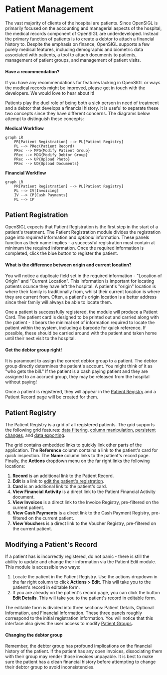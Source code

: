 # Patient Management

The vast majority of clients of the hospital are patients.  Since OpenSIGL is primarily focused on the accounting and managerial aspects of the hospital, the medical records component of OpenSIGL are underdeveloped.  Instead the primary function of patients is to create a debtor to attach a financial history to.  Despite the emphasis on finance, OpenSIGL supports a few purely medical features, including demographic and biometric data associated with patients, a tool to attach documents to patients, management of patient groups, and management of patient visits.

<div class="bs-callout bs-callout-primary">
<h4>Have a recommendation?</h4>
If you have any recommendations for features lacking in OpenSIGL or ways the medical records might be improved, please get in touch with the developers.  We would love to hear about it!
</div>

Patients play the duel role of being both a sick person in need of treatment and a debtor that develops a financial history.  It is useful to separate these two concepts since they have different concerns.  The diagrams below attempt to distinguish these concepts:

**Medical Workflow**

```mermaid
graph LR
    PR[Patient Registration] --> PL[Patient Registry]
    PL --> PRec(Patient Record)
    PRec --> MPG{Modify Patient Group}
    PRec --> MDG{Modify Debtor Group}
    PRec --> UP{Upload Photo}
    PRec --> UD{Upload Documents}
```

**Financial Workflow**

```mermaid
graph LR
    PR[Patient Registration] --> PL[Patient Registry]
    PL --> IV[Invoicing]
    IV --> CP[Cash Payments]
    PL --> CP
```

## Patient Registration

OpenSIGL expects that Patient Registration is the first step in the start of a patient's treatment.  The Patient Registration module divides the registration page into _required_ information and _optional_ information.  These panels function as their name implies - a successful registration must contain at minimum the required information.  Once the required information is completed, click the blue button to register the patient.

<div class="bs-callout bs-callout-primary">
<h4>What is the difference between origin and current location?</h4>
You will notice a duplicate field set in the required information - "Location of Origin" and "Current Location".  This information is important for locating patients ocunce they have left the hospital.  A patient's "origin" location is where their family is traditionally from, whilst their current location is where they are current from.  Often, a patient's origin location is a better address since their family will always be able to locate them.
</div>

One a patient is successfully registered, the module will produce a Patient Card.  The patient card is designed to be printed out and carried along with the patient - it bears the minimal set of information required to locate the patient within the system, including a barcode for quick reference.  If possible, these should be carried around with the patient and taken home until their next visit to the hospital.

<div class="bs-callout bs-callout-warning">
<h4>Get the debtor group right!</h4>
It is paramount to assign the correct debtor group to a patient.  The debtor group directly determines the patient's account.  You might think of it as "who gets the bill."  If the patient is a cash paying patient and they are assigned to an accrued group, they may be released from the hospital without paying!
</div>

Once a patient is registered, they will appear in the [Patient Registry](#the-patient-registry) and a Patient Record page will be created for them.

## Patient Registry

The Patient Registry is a grid of all registered patients.  The grid supports the following grid features: [data filtering](/grid-features/data-filtering.md), [column manipulation](/grid-features/column-sorting.md), [persistent changes](/grid-features/saving-changes.md), and [data exporting](/grid-features/data-exporting.md).

The grid contains embedded links to quickly link other parts of the application.  The **Reference** column contains a link to the patient's card for quick inspection.  The **Name** column links to the patient's record page.  Finally, the **Actions** dropdown menu on the far right links the following locations:

1. **Record** is an additional link to the Patient Record.
2. **Edit** is a link to [edit the patient's registration](#modifying-a-patients-registration).
3. **Card** is an additional link to the patient's card.
4. **View Financial Activity** is a direct link to the Patient Financial Activity document.
5. **View Invoices** is a direct link to the Invoice Registry, pre-filtered on the current patient.
6. **View Cash Payments** is a direct link to the Cash Payment Registry, pre-filtered on the current patient.
7. **View Vouchers** is a direct link to the Voucher Registry, pre-filtered on the current patient.

## Modifying a Patient's Record

If a patient has is incorrectly registered, do not panic - there is still the ability to update and change their information via the Patient Edit module.  This module is accessible two ways:

1. Locate the patient in the Patient Registry.  Use the actions dropdown in the far right column to click **Actions &gt; Edit**.  This will take you to the patient's record in editable form.
2. If you are already on the patient's record page, you can click the button **Edit Details**.  This will take you to the patient's record in editable form.

The editable form is divided into three sections: Patient Details, Optional Information, and Financial Information.  These three panels roughly correspond to the initial registration information.  You will notice that this interface also gives the user access to modify [Patient Groups](/medical-records/patient-groups.md).

<div class="bs-callout bs-callout-danger">
<h4>Changing the debtor group</h4>
Remember, the debtor group has profound implications on the financial history of the patient.  If the patient has any open invoices, dissociating them with their group may render those invoices unpayable.  It is best to make sure the patient has a clean financial history before attempting to change their debtor group to avoid inconsistencies.
</div>
